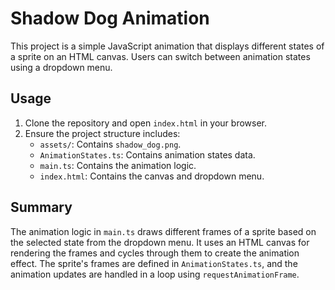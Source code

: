# Shadow Dog Animation

This project is a simple JavaScript animation that displays different states of a sprite on an HTML canvas. Users can switch between animation states using a dropdown menu.

## Usage

1. Clone the repository and open `index.html` in your browser.
2. Ensure the project structure includes:
   - `assets/`: Contains `shadow_dog.png`.
   - `AnimationStates.ts`: Contains animation states data.
   - `main.ts`: Contains the animation logic.
   - `index.html`: Contains the canvas and dropdown menu.

## Summary

The animation logic in `main.ts` draws different frames of a sprite based on the selected state from the dropdown menu. It uses an HTML canvas for rendering the frames and cycles through them to create the animation effect. The sprite's frames are defined in `AnimationStates.ts`, and the animation updates are handled in a loop using `requestAnimationFrame`.
